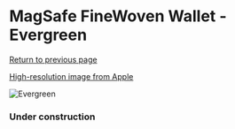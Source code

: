 # MagSafe FineWoven Wallet - Evergreen

[Return to previous page](/wallet)

[High-resolution image from Apple](https://store.storeimages.cdn-apple.com/8756/as-images.apple.com/is/MT273?wid=4500&hei=4500&fmt=png)

<div style="width: 384px"><img src="/everysource/MT273.png" alt="Evergreen"></div>

### Under construction
